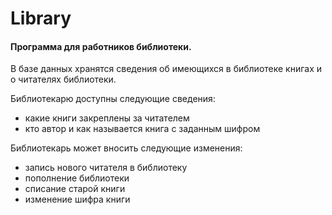 # Library #

#### Программа для работников библиотеки. ####


В базе данных хранятся сведения об имеющихся в библиотеке книгах и о читателях библиотеки.

Библиотекарю доступны следующие сведения:  
* какие книги закреплены за читателем
* кто автор и как называется книга с заданным шифром

Библиотекарь может вносить следующие изменения:  
* запись нового читателя в библиотеку
* пополнение библиотеки
* списание старой книги
* изменение шифра книги